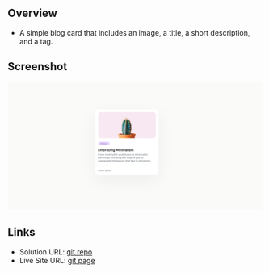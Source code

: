 ## Overview

- A simple blog card that includes an image, a title, a short description, and a tag.

## Screenshot

![Screenshot](Screenshot.jpeg)

## Links

- Solution URL: [git repo](https://github.com/CristiMiri/Minimal-Blog-Card)
- Live Site URL: [git page](https://cristimiri.github.io/Minimal-Blog-Card/)
